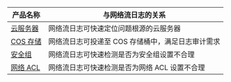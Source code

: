 
| 产品名称 | 与网络流日志的关系 |
|---------|---------|
| [云服务器](https://cloud.tencent.com/document/product/213/495) |网络流日志可快速定位问题根源的云服务器|
|[COS 存储](https://cloud.tencent.com/document/product/436/6222) | 网络流日志可投递至 COS 存储桶中，满足日志审计需求 |
|[安全组](https://cloud.tencent.com/document/product/213/12452) | 网络流日志可快速检测是否为安全组设置不合理 |
|[网络 ACL](https://cloud.tencent.com/document/product/215/5132)| 网络流日志可快速检测是否为网络 ACL 设置不合理 |



